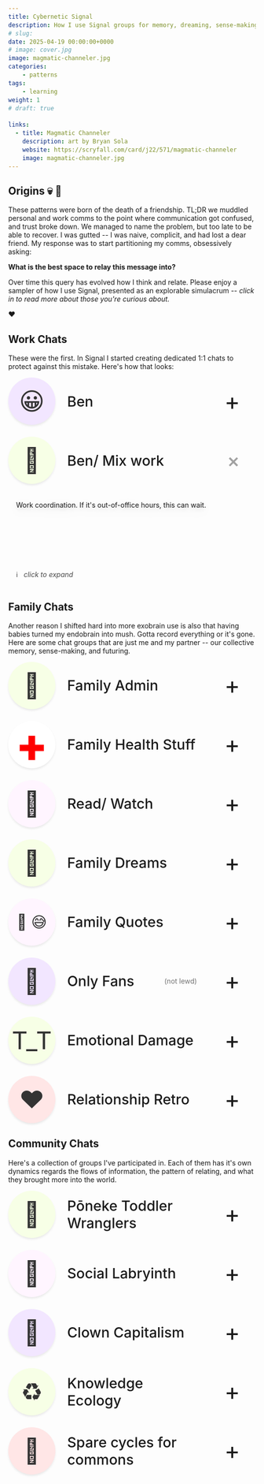 ```yaml
---
title: Cybernetic Signal
description: How I use Signal groups for memory, dreaming, sense-making, coherance.
# slug:
date: 2025-04-19 00:00:00+0000
# image: cover.jpg
image: magmatic-channeler.jpg
categories:
    - patterns
tags:
    - learning
weight: 1
# draft: true

links:
  - title: Magmatic Channeler
    description: art by Bryan Sola
    website: https://scryfall.com/card/j22/571/magmatic-channeler
    image: magmatic-channeler.jpg
---
```


## Origins :skull: :seedling:

These patterns were born of the death of a friendship. TL;DR we muddled
personal and work comms to the point where communication got confused, and
trust broke down. We managed to name the problem, but too late to be able to
recover. I was gutted -- I was naive, complicit, and had lost a dear friend. My
response was to start partitioning my comms, obsessively asking:

**What is the best space to relay this message into?**

Over time this query has evolved
how I think and relate. Please enjoy a sampler of how I use Signal, presented
as an explorable simulacrum -- _click in to read more about those you're
curious about._

:heart:

## Work Chats

These were the first. In Signal I started creating dedicated 1:1 chats to
protect against this mistake. Here's how that looks:

<div class='chats'>
  <details>
    <summary>
      <div class='icon'>😀</div>
      <div class='title'>Ben</div>
      <div class='expand-symbol'>+</div>
    </summary>
    <div class='body'>

  If I write something in here it's me writing to Ben as a
  friend. He doesn't need to worry I'm coming at him with some work request, this
  is about us connecting as friends.
    </div>
  </details>

  <details open=true>
    <summary>
      <div class='icon'>💼</div>
      <div class='title'>Ben/ Mix work</div>
      <div class='expand-symbol'>+</div>
    </summary>
    <div class='body'>

  Work coordination. If it's out-of-office hours, this can wait.
    </div>
  </details>

:information_source: &nbsp; _click to expand_
</div>


## Family Chats

Another reason I shifted hard into more exobrain use is also that having babies
turned my endobrain into mush. Gotta record everything or it's gone. Here are
some chat groups that are just me and my partner -- our collective memory,
sense-making, and futuring.

<div class='chats'>
  <details>
    <summary>
      <div class='icon'>🏡</div>
      <div class='title'>Family Admin</div>
      <div class='expand-symbol'>+</div>
    </summary>
    <div class='body'>

  Boring but necessary house + kid stuff. I got scared that this would dominate all
  my communication with my partner. Like the "work" chat above it allows us to protect
  our relationship (somewhat) from the onslaught of logistics.

   </div>
  </details>

  <details>
    <summary>
      <div class='icon icon-first-aid'>+</div>
      <div class='title'>Family Health Stuff</div>
      <div class='expand-symbol'>+</div>
    </summary>
    <div class='body'>

  A memory augmenting channel. Dumping observations that are maybe insignificant,
  but could be vital as part of a bigger arc is an easy win. Our whole family health
  is in here, but to give you an idea, here's a slice of one pattern we spotted that
  lead to an escalation in care:

  | Time         | Message                                                                                                                                        |
  |--------------|------------------------------------------------------------------------------------------------------------------------------------------------|
  | Sep 24, 11pm | \<Daughter\> right ear pain → paracetamol                                                                                                      |
  | Nov 07, 8pm  | \<Daughter\> right ear sore, stopped then started.                                                                                             |
  | Feb 19, 10am | \<Daughter\> doctor says ear looks ok, referring to ENT                                                                                        |
  | Mar 12, 2am  | \<Daughter\> woke with ear pain (left only)<br /> - gave half paracetamol<br /> - may have had some liquid come out (swimming, or burst drum?) |
  | Mar 25, 8pm  | \<Daughter\> ear seemed to clear "everything is so loud"                                                                                       |

  We dump details about night wake-ups (invaluable for handing over care context),
  medicine administered, readings (height/ weight/ blood pressure/ temperature),
  questions for doctors, appointment times, notes from doctors visit.

  **Format** -- `name` + `topic/ body area` + `info` <br />
  Makes patterns easy to search. Timestamps are essential, but auto-added by chat.

   </div>
  </details>

  <details>
    <summary>
      <div class='icon'>🌈</div>
      <div class='title'>Read/ Watch</div>
      <div class='expand-symbol'>+</div>
    </summary>
    <div class='body'>

  A record of books / films / series that we've encountered and would like to
  queue up. Raw titles alone means you lose the context for _why_ this caught your
  attention, so I'd recommend a format like:

 `title` + `genre` + `link?` + `why?`
    </div>
  </details>

  <details>
    <summary>
      <div class='icon'>🎉</div>
      <div class='title'>Family Dreams</div>
      <div class='expand-symbol'>+</div>
    </summary>
    <div class='body'>

  **Origin** -- My friend Richard and his partner have a bowl of cards, and on the cards
  are written fun activities. When they're bored they pull a card from the bowl, and
  they're off on adventure. I copied that. When my partner or I come across a recommended
  location, fun kids activity, or upcoming event, they get dumped into this chat.

  **Evolution** -- It's like a shared memory space... but for for possible futures. This
  chat has increased our capacity for bringing dreams into the world. We started at
  simple (_Real Fruit Ice-cream_), and have grown in scale (_International trip with
  another family_), and depth (_Take a night-class to explore this shy aspect of myself_).

  I cannot recommend this pattern enough.
    </div>
  </details>

  <details>
    <summary>
      <div class='icon icon-double'>💬 😅</div>
      <div class='title'>Family Quotes</div>
      <div class='expand-symbol'>+</div>
    </summary>
    <div class='body'>

  **Origin** -- We have two young kids and wanted to remember some of the crack-up things
  they've said.

  | Time   | Message                                                                                                                        |
  |--------|---------------------------------------------------------------------------------------------------------------------------------|
  | Jan 14 | **Son** : I have the opposite program to most people. I have my dreams while I'm awake instead of while I'm sleeping.          |
  | Apr 19 | **Daughter** : I feel bad, like I hurt someone... but it's just that I fell in love with tacos                                 |
  | Apr 21 | **Daughter** : hey I'm following you, you're the role model<br />**Grandma**: don't follow me -- I don't know where I'm going! |

  **Evolution** -- One of the greatest gift kids offer is the chance to see the world
  afresh. Their observations are uncoloured by idioms, uncluttered by... 'grown up'
  context? Their questions side-step social norms and drive (unknowing or sensing?)
  into the heart of things. We're invited to reflect on our assumptions, our knowledge,
  what we really values, and to summarise those thoughts in under 2mins in simple terms.

  </div>
  </details>

  <details>
    <summary>
      <div class='icon'>🥵</div>
      <div class='title'>Only Fans</div>
      <div class='note'>(not lewd)</div>
      <div class='expand-symbol'>+</div>
    </summary>
    <div class='body'>

  **Origin** -- started as a joke chat. I added my partner and posted a couple cute selfies.

  | Time   | Message                                                                                                                                                                                                                                               |
  |--------|--------------------------------------------------------------------------------------------------------------------------------------------------------------------------------------------------------------------------------------------------------|
  | Jan 24 | This chat is being repurposed frow sfw duckface selfies to things I love about our life and want to remember to share with you                                                                                                                        |
  | Mar 2  | **mix** : "remind me about leadership call"?! <br /> **partner** : thanks! I scheduled that message 5 days ago, you're like my meatware in this situation <br /> **mix** : I am your meatware, that's what we signed up for <br /> **partner** : awww |

  **Evolution** -- reflecting on what having a "premium subscription" might mean,
  I noticed this channel was a perfect place to post post celebrations of beauty
  we see unfolding in our lives, appreciation of one another, and the occasional
  insights from therapy.
    </div>
  </details>

  <details>
    <summary>
      <div class='icon'>T_T</div>
      <div class='title'>Emotional Damage</div>
      <div class='expand-symbol'>+</div>
    </summary>
    <div class='body'>

  **Origin** -- Inspired by this [comedy video](https://www.youtube.com/watch?v=cQpq56FmIN4),
  this started as a high-context, high-trust channel for my partner and I to 
  vent about those cringe or painful moments in life.

  **Evolution** -- Laughing together at a predicament is a quick way to affirm
  shared values and step away from any fight/flight/freeze/fawn response.
  If it's not funny, then we can move into more careful support of each other.
  Whatever the path, stabilisation/ alignment/ destressing make it easier to
  engage curiosity, name the kernel of any conflict, explore upstream solutions,
  etc.
    </div>
  </details>

  <details>
    <summary>
      <div class='icon'>❤️</div>
      <div class='title'>Relationship Retro</div>
      <div class='expand-symbol'>+</div>
    </summary>
    <div class='body'>

  My partner and I run monthly relationship retrospectives. You can read
  about that pattern [here](https://alannairving.medium.com/running-agile-scrum-on-our-relationship-9b2085c5d747),
  and evolutions of our process on the Multiamory podcast
  [[1]](https://www.multiamory.com/podcast/97-agile-relationships)
  [[2]](https://www.multiamory.com/podcast/147-relationship-radar-scrum-20)
  !

  This is a simple shared memory archive. When we decide on an iteration
  of something we'd like to try out, we record it here. This helps us
  loop back to reflect on how experiments have gone. Later this will likely
  enable us to reflect on what we continue to struggle with, how far we've
  come, and what our relationship is.
    </div>
  </details>
</div>


## Community Chats

Here's a collection of groups I've participated in. Each of them has it's
own dynamics regards the flows of information, the pattern of relating,
and what they brought more into the world.

<div class='chats'>
  <details >
    <summary>
      <div class='icon'>🌅</div>
      <div class='title'>Pōneke Toddler Wranglers</div>
      <div class='expand-symbol'>+</div>
    </summary>
    <div class='body'>

  A support group for a group of 18 parents who were friends and happend
  to have kids around the same time. This group has covered planning
  playdates, re-sharing cool event, shared summer holidays for the past 4
  years, hand-me-downs, baby-sitting, emergency support, etc.

  I deliberately added sharing of vulnerability to this group. I role-modelled
  _not knowing_, I asked for help. I was met with support, and observing
  safety and care, others followed suit. I think this deepened relationships,
  increased resilience, and turbo-charged our collective sense-making.
    </div>
  </details>

  <details >
    <summary>
      <div class='icon'>🐚</div>
      <div class='title'>Social Labryinth</div>
      <div class='expand-symbol'>+</div>
    </summary>
    <div class='body'>

  I met a nice guy at [Dweb Camp](https://dwebcamp.org/), and said "we should
  keep in touch!". He dropped me into a Signal chat with 23 people called
  "Social Labryinth" with zero context. Turns out this was a group of people
  that were mostly friends of his at the conference, along with a handful of
  seemingly aligned odd-bods.

  I have never seen such sustained and rich discourse beyond a conference. I
  attribute this to the lovely host, their great taste in friends, and our
  alignment in interests (all at a radical tech conference). This group went
  on to birth another parallel group, an [online conference](/p/decent-social),
  and many of the people I met are now trusted peers and collaborators.

    </div>
  </details>

  <details >
    <summary>
      <div class='icon'>🤡</div>
      <div class='title'>Clown Capitalism</div>
      <div class='expand-symbol'>+</div>
    </summary>
    <div class='body'>

  The origin of this group are somewhat shrouded in mystery. It _seems_ like
  I made it as a joke in 2023 and then forgot about it, only to stumble across
  it a year later while searching my chat for clowns.

  ![](heyoka.jpg)
  ![](clown.png)

  Over the past year this chat has evolved into a critical discourse on clowning,
  their role as bridges between possible realities, and has been slowly gathering
  real clowns who are now helping shape the conversation. Was I always a clown,
  or am I becoming one?
    </div>
  </details>

  <details >
    <summary>
      <div class='icon'>♻️ </div>
      <div class='title'>Knowledge Ecology</div>
      <div class='expand-symbol'>+</div>
    </summary>
    <div class='body'>

  I met an Ecologist at a conference, and really wanted to learn more about the
  systems thinking lenses of Ecology, and how this person had been applying them
  to groups. We are both short on time, so started a chat group as a way to
  share learning through dialogue. Along the way we've been adding resources
  and people that match the theme.

  We could have just kept this as a DM chat, but opening this to trusted friends
  we were able to share learning more widely while also building trust as we
  observe mutual friends interacting.
    </div>
  </details>

  <details >
    <summary>
      <div class='icon'>🚴</div>
      <div class='title'>Spare cycles for commons</div>
      <div class='expand-symbol'>+</div>
    </summary>
    <div class='body'>
 

  This is an off-shoot from a chain of collaborations between myself and
  [nonlinear](https://nonlinear.nyc/). We share a passion for building
  human-centred digital commons. A major challenge is there are so many
  open-source projects / tools that auditing and testing them as an
  individual is overwhelming.

  The focus of this group is then _"do you have a spare 30 mins to kick the
  tyres on a project?"_. We post links to things that have crossed our
  radar _"anyone seen this?"_, and either someone has or maybe we
  co-ordinate a small scouting party to go test it out and report back.
  Cheerleading is also welcome. This is gentle volunteering.

  Functionally we are surfacing aligned tools, extending our capacity to
  sense, progressing common-good, and making friends.
    </div>
  </details>
</div>



<style>
.chats {
  --summary-bg: var(--card-background);
  --icon-bg: rgb(255, 245, 255);
  --details-bg: var(--card-background);

  /* background: var(--summary-bg); */
  padding: 2rem calc(var(--card-padding) + 0rem);
  /* border: 1px solid var(--body-text-color); */
  margin: 0 calc(-1 * var(--card-padding));

  display: grid;
  grid-gap: 1.5rem;

  > p {
    /* color: white; */
    padding-left: 1rem;
    opacity: 0.8;
  }

  --lum: 95%;
  details:nth-last-child(-2n) { --icon-bg: hsl(180deg, 100%, var(--lum)); }
  details:nth-last-child(2n+1) { --icon-bg: hsl(270deg, 100%, var(--lum)); }
  details:nth-last-child(4n+1) { --icon-bg: hsl(0deg, 100%, var(--lum)); }
  details:nth-last-child(3n+2) { --icon-bg:  hsl(80deg, 100%, var(--lum)); }
}

details {
  /* padding: 10px !important; */
  /* background: red; */
  margin: 0 !important;

  cursor: pointer;
  transition: 0.15s background linear;

  summary {
    list-style: none;
    /* color: white; */
    background: var(--summary-bg);

    display: grid;
    grid-template-columns: auto 1fr auto auto;
    align-items: center;
    grid-gap: 1.5rem;

    .icon {
      --icon-size: 6rem;
      width: var(--icon-size);
      height: var(--icon-size);
      font-size: calc(var(--icon-size) * 0.52);
      background: var(--icon-bg);
      color: #333;

      border-radius: 50%;
      box-shadow: 0px 3px 5px -1px rgba(0, 0, 0, 0.10);

      display: grid;
      grid-template-rows: var(--icon-size);
      grid-template-columns: var(--icon-size);
      align-items: center;
      justify-items: center;

      &.icon-double {
        font-size: calc(var(--icon-size) * 0.32);
      }

      &.icon-first-aid {
        color: red;
        background: white;
        font-weight: 800;
        font-size: var(--icon-size);
      }
    }
    .title {
      font-size: 1.8rem;
      font-weight: 500;
    }
    .note {
      opacity: 0.6;
      margin-right: 2rem;
    }
    .expand-symbol {
      grid-column: 4;
      font-size: 3rem;
      margin-right: 2rem;

      display: grid;
      text-align: center;

      transition: all linear .2s;
    }
  }

  .body {
    min-height: 6rem;
    cursor: auto;
    background: var(--details-bg);
    padding: 4px 0;
    border-radius: 4px;
    margin: 1rem;

    filter:
      drop-shadow(0px 3px 5px  rgba(0, 0, 0, 0.16))
      drop-shadow(0px 6px 10px rgba(0, 0, 0, 0.08))
      drop-shadow(0px 1px 18px rgba(0, 0, 0, 0.03));

    /* carat thing */
    &:before {
      content: "";
      width: 0;
      height: 0;
      border-left: 8px solid transparent;
      border-right: 8px solid transparent;
      border-bottom: 12px solid var(--details-bg);
      top: -10px;
      position: absolute;
      left: 10px;
    }

    p, ul {
      padding-right: 1.8rem;
    }

    .table-wrapper {
      width: 100%;
      padding: 0 1rem;
      margin-left: 0;
      margin-right: 0;

      table {
        margin-bottom: 0.6rem;

        thead {
          display: none;
        }
        tbody {
          tr {
            margin: 0 .7rem;

            display: grid;
            grid-template-columns: auto;
            grid-template-rows: auto auto;
            justify-content: start;

            td {
              background: #0854ef;
              font-size: 1.6rem;

              border-radius: 1rem;
              border: none;
            }
            td:first-child {
              font-size: 1.2rem;
              letter-spacing: 1px;
              text-wrap: nowrap;

              background: none;
              padding: 0 4px;
              opacity: 0.7;
            }
            td:nth-child(2) {
              color: white;
              margin-bottom: 4px;
            }
          }
        }
      }
    }

    .no-text, .gallery {
      margin: 0;
    }
    .gallery {
      width: 100%;
      margin-left: 0;
      margin-right: 0;
    }
  }
}


details[open] {
  .expand-symbol {
    transform: rotate(-45deg);
    opacity: 0.4;
  }

  p {
   animation: animateDown 0.2s linear forwards;
 }
}

@keyframes animateDown {
  0% {
    opacity: 0;
    transform: translatey(-15px);
  }
  100% {
    opacity: 1;
    transform: translatey(0);
  }
}

</style>
